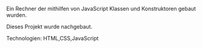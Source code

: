Ein Rechner der mithilfen von JavaScript Klassen und Konstruktoren gebaut wurden.

Dieses Projekt wurde nachgebaut.

Technologien: HTML,CSS,JavaScript
